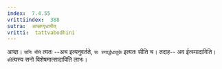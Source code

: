 ```yaml
---
index:  7.4.55
vrittiindex:  388
sutra:  आप्ज्ञप्यृधामीत्
vritti:  tattvabodhini 
---
```


आप्ज्ञ। `सनि मीमे` त्यतः --अच इत्यनुवर्तते, `सः स्यार्द्धधातुके` इत्यतः सीति च। तदाह-- अव ईत्स्यादाविति। `सी`त्यस्य सनो विशेषमात्सादाविति लाभः। 

